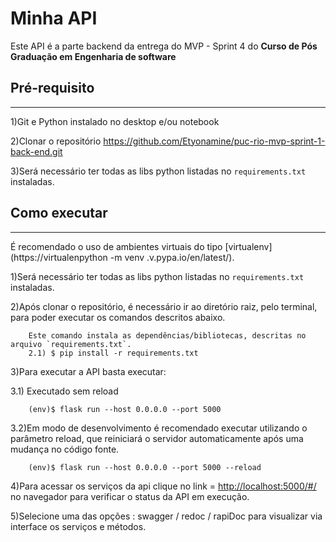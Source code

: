 # Minha API

Este API é a parte backend da entrega do MVP - Sprint 4 do  **Curso de Pós Graduação em Engenharia de software** 

 
## Pré-requisito
---
1)Git e Python instalado no desktop e/ou notebook   

2)Clonar o repositório https://github.com/Etyonamine/puc-rio-mvp-sprint-1-back-end.git

3)Será necessário ter todas as libs python listadas no `requirements.txt` instaladas.

## Como executar 
---
É recomendado o uso de ambientes virtuais do tipo [virtualenv]
(https://virtualenpython -m venv .v.pypa.io/en/latest/).

1)Será necessário ter todas as libs python listadas no `requirements.txt` instaladas.

2)Após clonar o repositório, é necessário ir ao diretório raiz, pelo terminal, para poder executar os comandos descritos abaixo.
```
    Este comando instala as dependências/bibliotecas, descritas no arquivo `requirements.txt`.
    2.1) $ pip install -r requirements.txt     

```

3)Para executar a API  basta executar:

3.1) Executado sem reload
```
    (env)$ flask run --host 0.0.0.0 --port 5000
```
3.2)Em modo de desenvolvimento é recomendado executar utilizando o parâmetro reload, que reiniciará o servidor
automaticamente após uma mudança no código fonte. 

```
    (env)$ flask run --host 0.0.0.0 --port 5000 --reload
```

4)Para acessar os serviços da api clique no link = [http://localhost:5000/#/](http://localhost:5000/#/) no navegador para verificar o status da API em execução.

5)Selecione uma das opções : swagger / redoc / rapiDoc para visualizar via interface os serviços e métodos.
